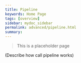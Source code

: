 ```yaml
---
title: Pipeline
keywords: Home Page
tags: [overview]
sidebar: mydoc_sidebar
permalink: advanced/pipeline.html
summary:  
---
```


> This is a placeholder page

(Describe how call pipeline works)
